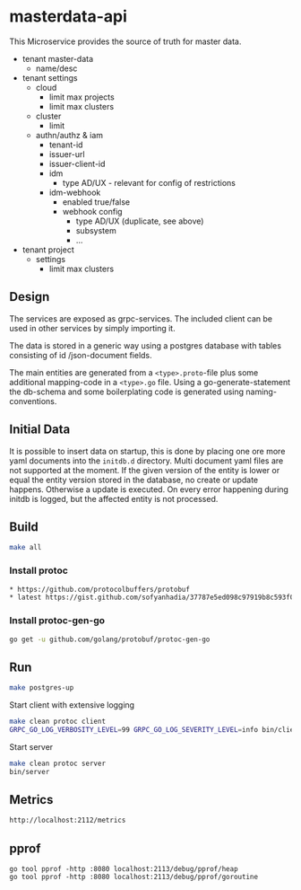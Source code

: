 # masterdata-api

This Microservice provides the source of truth for master data.

* tenant master-data
  * name/desc
* tenant settings
  * cloud
    * limit max projects
    * limit max clusters
  * cluster
    * limit
  * authn/authz & iam
    * tenant-id
    * issuer-url
    * issuer-client-id
    * idm
      * type AD/UX - relevant for config of restrictions
    * idm-webhook
      * enabled true/false
      * webhook config
        * type AD/UX (duplicate, see above)
        * subsystem
        * ...
* tenant project
  * settings
    * limit max clusters

## Design

The services are exposed as grpc-services. The included client can be used
in other services by simply importing it.

The data is stored in a generic way using a postgres database
with tables consisting of id /json-document fields.

The main entities are generated from a `<type>.proto`-file
plus some additional mapping-code in a `<type>.go` file.
Using a go-generate-statement the db-schema and some boilerplating code
is generated using naming-conventions.

## Initial Data

It is possible to insert data on startup, this is done by placing one ore more yaml documents into the `initdb.d` directory.
Multi document yaml files are not supported at the moment. If the given version of the entity is lower or equal the entity version
stored in the database, no create or update happens. Otherwise a update is executed.
On every error happening during initdb is logged, but the affected entity is not processed.

## Build

```bash
make all
```

### Install protoc

```bash
* https://github.com/protocolbuffers/protobuf
* latest https://gist.github.com/sofyanhadia/37787e5ed098c97919b8c593f0ec44d8#gistcomment-2760267
```

### Install protoc-gen-go

```bash
go get -u github.com/golang/protobuf/protoc-gen-go
```

## Run

```bash
make postgres-up
```

Start client with extensive logging
```bash
make clean protoc client
GRPC_GO_LOG_VERBOSITY_LEVEL=99 GRPC_GO_LOG_SEVERITY_LEVEL=info bin/client
```

Start server
```bash
make clean protoc server
bin/server
```

## Metrics

```bash
http://localhost:2112/metrics
```

## pprof

```
go tool pprof -http :8080 localhost:2113/debug/pprof/heap
go tool pprof -http :8080 localhost:2113/debug/pprof/goroutine
```
